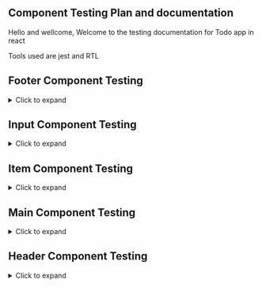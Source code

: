 ## Component Testing Plan and documentation

Hello and wellcome, Welcome to the testing documentation for Todo app in react

Tools used are jest and RTL

## Footer Component Testing
<details>
<summary>Click to expand</summary>
  
  ### Test 1: Footer component renders correctly with active todos count
  Ensure that the Footer component renders with the correct count of active todos.
  Render Footer component, retrieve footer element and active todos count element, calculate active todos count, assert footer element presence, assert correct text in active todos count element.
  <br/>

  ### Test 2: Footer component dispatches remove completed action when clear completed button is clicked
  Verify that the Footer component dispatches the appropriate action when "Clear completed" button is clicked.
  Render Footer component, retrieve "Clear completed" button, simulate click on "Clear completed" button, assert dispatch function called with correct action.
   <br/>

  ### Test 3: Footer component changes route URL when all, active and completed buttons are clicked
  Ensure clicking on filter buttons updates route URL correctly.
  Render Footer component, simulate clicks on "All", "Active", and "Completed" buttons, assert correct URL after each click.
  <br/>
</details>

## Input Component Testing
<details>
<summary>Click to expand</summary>
  
### Test 1: Renders input field with placeholder and label
Ensure that the Input component renders with the correct placeholder, label, and accessibility attributes.
Render Input component with specified placeholder and label, assert presence of placeholder text, text input element, and label.
<br/>

### Test 2: Calls onSubmit when Enter key is pressed with valid input
Verify that the onSubmit callback is called when the Enter key is pressed with valid input.
Render Input component with onSubmit callback, simulate input change with valid value, simulate pressing Enter key, assert onSubmit callback called with valid input.
<br/>

### Test 3: Does not call onSubmit when Enter key is pressed with invalid input
Ensure that the onSubmit callback is not called when the Enter key is pressed with invalid input.
Render Input component with onSubmit callback, simulate input change with invalid value, simulate pressing Enter key, assert onSubmit callback not called.
<br/>

### Test 4: Calls onBlur callback when input loses focus
Verify that the onBlur callback is called when the input element loses focus.
Render Input component with onBlur callback, simulate blur event on input element, assert onBlur callback called.
<br/>

### Test 5: Does not call onSubmit when input loses focus without pressing Enter key
Ensure that the onSubmit callback is not called when the input element loses focus without pressing Enter key.
Render Input component with onSubmit callback, simulate blur event on input element, assert onSubmit callback not called.
<br/>

### Test 6: Does not call onSubmit when Enter key is pressed with empty input
Ensure that the onSubmit callback is not called when the Enter key is pressed with an empty input.
Render Input component with onSubmit callback, simulate pressing Enter key on empty input, assert onSubmit callback not called.
<br/>

</details>

## Item Component Testing

<details>
<summary>Click to expand</summary>

### Test 1: Renders todo item correctly
Ensure that the Item component renders the todo item with the correct title, toggle button, and remove button.
Render Item component with a todo item, assert presence of todo title, todo item toggle button, and todo item remove button.
<br/>

### Test 2: Toggles todo item completion
Verify that the toggle button in the Item component toggles the completion status of the todo item.
Render Item component with a todo item, simulate click on todo item toggle button, assert dispatch function called with correct action.
<br/>

### Test 3: Removes todo item
Ensure that clicking the remove button in the Item component dispatches the action to remove the todo item.
Render Item component with a todo item, simulate click on todo item remove button, assert dispatch function called with correct action.
<br/>

### Test 4: Allows editing todo item
Verify that double-clicking on the todo item label in the Item component allows editing.
Render Item component with a todo item, simulate double-click on todo item label, assert presence of editable input field.
<br/>

</details>

## Main Component Testing
<details>
<summary>Click to expand</summary>

### Test 1: Renders all todo tasks in route #/
Ensure that all todo tasks are rendered when the route is "#/".
Render Main component without specifying a route, assert current window location hash, assert presence of todo list, and check if the number of rendered todo items matches the number of todos in the state.
<br/>

### Test 2: Renders active todo in #/active
Ensure that only active todo tasks are rendered when the route is "#/active".
Render Main component with route "#/active", assert current window location hash, assert presence of todo list, and check if the number of rendered active todo items matches the number of active todos in the state.
<br/>

### Test 3: Renders completed tasks in #/completed
Ensure that only completed todo tasks are rendered when the route is "#/completed".
Render Main component with route "#/completed", assert current window location hash, assert presence of todo list, and check if the number of rendered completed todo items matches the number of completed todos in the state.
<br/>

### Test 4: Toggle all is visible in #/active when there are active todos and working
Verify that the "Toggle all" checkbox is visible in the "#/active" route when there are active todos and functional.
Render Main component with route "#/active", assert current window location hash, assert presence of "Toggle all" checkbox, simulate click on "Toggle all" checkbox, and assert that the dispatch function is called with the correct action.
<br/>

### Test 5: Toggle all is not visible when there are no todos
Ensure that the "Toggle all" checkbox is not visible when there are no todos.
<br/>


</details>

## Header Component Testing
<details>
<summary>Click to expand</summary>

### Test: Renders with correct title
Ensure that the Header component renders with the correct title and elements.
Render the Header component.
Assert the presence of the header element.
Assert that the text "Todos" is present.
Assert that the text "New Todo Input" is present.
